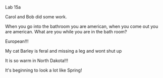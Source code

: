 Lab 15a

Carol and Bob did some work. 

When you go into the bathroom you are american, when you come out you are american. What are you while you are in the bath room?

European!!!


My cat Barley is feral and missing a leg and wont shut up

It is so warm in North Dakota!!!

It's beginning to look a lot like Spring!